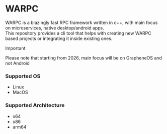 # WARPC

WARPC is a blazingly fast RPC framework written in c++, with main focus on microservices, native desktop/android apps.</br>
This repository provides a cli tool that helps with creating new WARPC based projects or integrating it inside existing ones.

> [!IMPORTANT]
> Please note that starting from 2026, main focus will be on GrapheneOS and not Android

### Supported OS

- Linux
- MacOS

### Supported Architecture 

- x64
- x86
- arm64

